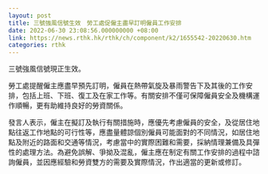 ```yaml
---
layout: post
title: 三號強風信號生效　勞工處促僱主盡早訂明僱員工作安排
date: 2022-06-30 23:08:56.000000000 +08:00
link: https://news.rthk.hk/rthk/ch/component/k2/1655542-20220630.htm
categories: rthk
---
```


三號強風信號現正生效。

勞工處提醒僱主應盡早預先訂明，僱員在熱帶氣旋及暴雨警告下及其後的工作安排，包括上班、下班、復工及在家工作等。有關安排不僅可保障僱員安全及機構運作順暢，更有助維持良好的勞資關係。
 
發言人表示，僱主在擬訂及執行有關措施時，應優先考慮僱員的安全，及從居住地點往返工作地點的可行性等，應盡量體諒個別僱員可能面對的不同情況，如居住地點及附近的路面和交通等情況，考慮當中的實際困難和需要，採納情理兼備及具彈性的處理方法。為避免誤解、爭拗及混亂，僱主應在制定有關工作安排的過程中諮詢僱員，並因應經驗和勞資雙方的需要及實際情況，作出適當的更新或修訂。

